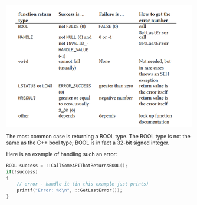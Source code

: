 ![](../Media/Pasted%20image%2020241112232326.png)

The most common case is returning a BOOL type. The BOOL type is not the same as the C++ bool type; BOOL is in fact a 32-bit signed integer.

Here is an example of handling such an error:
```c
BOOL success = ::CallSomeAPIThatReturnsBOOL();
if(!success)
{
	// error - handle it (in this example just prints)
	printf("Error: %d\n", ::GetLastError());
}
```
